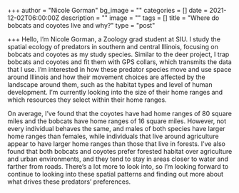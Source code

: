 +++
author = "Nicole Gorman"
bg_image = ""
categories = []
date = 2021-12-02T06:00:00Z
description = ""
image = ""
tags = []
title = "Where do bobcats and coyotes live and why?"
type = "post"

+++
Hello, I’m Nicole Gorman, a Zoology grad student at SIU. I study the spatial ecology of predators in southern and central Illinois, focusing on bobcats and coyotes as my study species. Similar to the deer project, I trap bobcats and coyotes and fit them with GPS collars, which transmits the data that I use. I’m interested in how these predator species move and use space around Illinois and how their movement choices are affected by the landscape around them, such as the habitat types and level of human development. I’m currently looking into the size of their home ranges and which resources they select within their home ranges.

On average, I’ve found that the coyotes have had home ranges of 80 square miles and the bobcats have home ranges of 16 square miles. However, not every individual behaves the same, and males of both species have larger home ranges than females, while individuals that live around agriculture appear to have larger home ranges than those that live in forests. I’ve also found that both bobcats and coyotes prefer forested habitat over agriculture and urban environments, and they tend to stay in areas closer to water and farther from roads. There’s a lot more to look into, so I’m looking forward to continue to looking into these spatial patterns and finding out more about what drives these predators’ preferences.